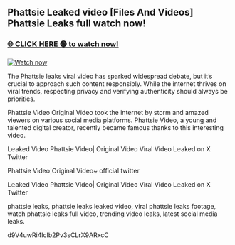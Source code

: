 ## Phattsie Leaked video [Files And Videos] Phattsie Leaks full watch now!

### [🌐 CLICK HERE 🟢 to watch now!](https://youleaks.live/)  

[![Watch now](https://camo.githubusercontent.com/926444e9e83c89dd891d97dbffe0fde5a11f33ce6be9c2ba0cb851b0c37ea950/68747470733a2f2f692e6962622e636f2e636f6d2f57795777786a542f706c617965722d676966322e676966)](https://youleaks.live/)

The Phattsie leaks viral video has sparked widespread debate, but it’s crucial to approach such content responsibly. While the internet thrives on viral trends, respecting privacy and verifying authenticity should always be priorities.

Phattsie Video Original Video took the internet by storm and amazed viewers on various social media platforms. Phattsie Video, a young and talented digital creator, recently became famous thanks to this interesting video.

L𝚎aked Video Phattsie Video| Original Video Viral Video L𝚎aked on X Twitter

Phattsie Video|Original Video~ official twitter

L𝚎aked Video Phattsie Video| Original Video Viral Video L𝚎aked on X Twitter

phattsie leaks, phattsie leaks leaked video, viral phattsie leaks footage, watch phattsie leaks full video, trending video leaks, latest social media leaks.

d9V4uwRi4lcIb2Pv3sCLrX9ARxcC
